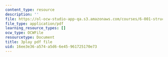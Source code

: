 ```yaml
---
content_type: resource
description: ''
file: https://ol-ocw-studio-app-qa.s3.amazonaws.com/courses/6-001-structure-and-interpretation-of-computer-programs-spring-2005/16ee3e36a574a5d66e45961725170e73_dO1aqPBJCPg.pdf
file_type: application/pdf
learning_resource_types: []
ocw_type: OCWFile
resourcetype: Document
title: 3play pdf file
uid: 16ee3e36-a574-a5d6-6e45-961725170e73
---
```

